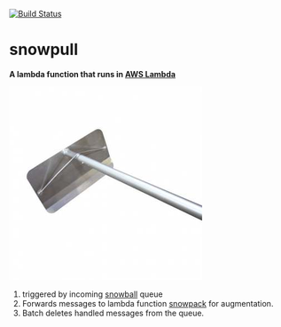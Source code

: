 [![Build Status](https://travis-ci.org/secretagentsnowman/snowpull.svg)](https://travis-ci.org/secretagentsnowman/snowpull)

snowpull
========

__A lambda function that runs in [AWS Lambda](http://aws.amazon.com/lambda/)__

![Snowpull](snowpull.jpg)

1. triggered by incoming [snowball](https://github.com/secretagentsnowman/snowball) queue
2. Forwards messages to lambda function [snowpack](https://github.com/secretagentsnowman/snowpack) for augmentation.
3. Batch deletes handled messages from the queue.

